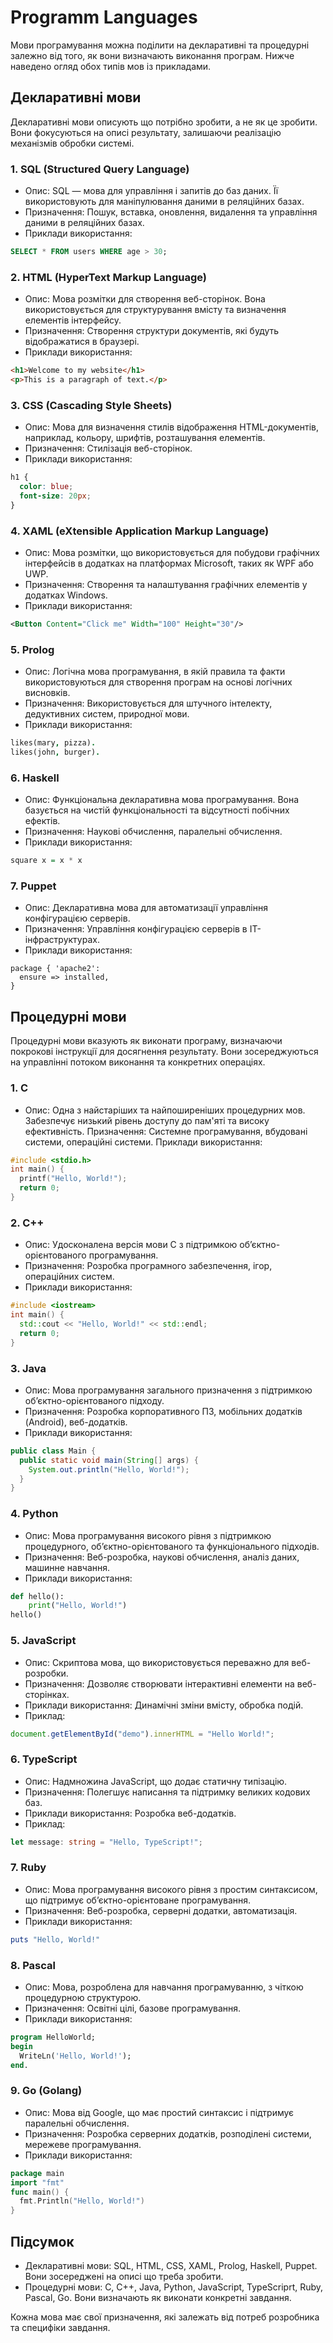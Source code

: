 # Programm Languages
Мови програмування можна поділити на декларативні та процедурні залежно від того, як вони визначають виконання програм. Нижче наведено огляд обох типів мов із прикладами.

## Декларативні мови
Декларативні мови описують що потрібно зробити, а не як це зробити. Вони фокусуються на описі результату, залишаючи реалізацію механізмів обробки системі.

### 1. SQL (Structured Query Language)
- Опис: SQL — мова для управління і запитів до баз даних. Її використовують для маніпулювання даними в реляційних базах.
- Призначення: Пошук, вставка, оновлення, видалення та управління даними в реляційних базах.
- Приклади використання:
```sql
SELECT * FROM users WHERE age > 30;
```

### 2. HTML (HyperText Markup Language)
- Опис: Мова розмітки для створення веб-сторінок. Вона використовується для структурування вмісту та визначення елементів інтерфейсу.
- Призначення: Створення структури документів, які будуть відображатися в браузері.
- Приклади використання:
```html
<h1>Welcome to my website</h1>
<p>This is a paragraph of text.</p>
```

### 3. CSS (Cascading Style Sheets)
- Опис: Мова для визначення стилів відображення HTML-документів, наприклад, кольору, шрифтів, розташування елементів.
- Призначення: Стилізація веб-сторінок.
- Приклади використання:
```css
h1 {
  color: blue;
  font-size: 20px;
}
```

### 4. XAML (eXtensible Application Markup Language)
- Опис: Мова розмітки, що використовується для побудови графічних інтерфейсів в додатках на платформах Microsoft, таких як WPF або UWP.
- Призначення: Створення та налаштування графічних елементів у додатках Windows.
- Приклади використання:
```xml
<Button Content="Click me" Width="100" Height="30"/>
```

### 5. Prolog
- Опис: Логічна мова програмування, в якій правила та факти використовуються для створення програм на основі логічних висновків.
- Призначення: Використовується для штучного інтелекту, дедуктивних систем, природної мови.
- Приклади використання:
```prolog
likes(mary, pizza).
likes(john, burger).
```

### 6. Haskell
- Опис: Функціональна декларативна мова програмування. Вона базується на чистій функціональності та відсутності побічних ефектів.
- Призначення: Наукові обчислення, паралельні обчислення.
- Приклади використання:
```haskell
square x = x * x
```

### 7. Puppet
- Опис: Декларативна мова для автоматизації управління конфігурацією серверів.
- Призначення: Управління конфігурацією серверів в ІТ-інфраструктурах.
- Приклади використання:
```puppet
package { 'apache2':
  ensure => installed,
}
```

## Процедурні мови
Процедурні мови вказують як виконати програму, визначаючи покрокові інструкції для досягнення результату. Вони зосереджуються на управлінні потоком виконання та конкретних операціях.

### 1. C
- Опис: Одна з найстаріших та найпоширеніших процедурних мов. Забезпечує низький рівень доступу до пам'яті та високу ефективність.
Призначення: Системне програмування, вбудовані системи, операційні системи.
Приклади використання:
```c
#include <stdio.h>
int main() {
  printf("Hello, World!");
  return 0;
}
```

### 2. C++
- Опис: Удосконалена версія мови C з підтримкою об’єктно-орієнтованого програмування.
- Призначення: Розробка програмного забезпечення, ігор, операційних систем.
- Приклади використання:
```cpp
#include <iostream>
int main() {
  std::cout << "Hello, World!" << std::endl;
  return 0;
}
```

### 3. Java
- Опис: Мова програмування загального призначення з підтримкою об’єктно-орієнтованого підходу.
- Призначення: Розробка корпоративного ПЗ, мобільних додатків (Android), веб-додатків.
- Приклади використання:
```java
public class Main {
  public static void main(String[] args) {
    System.out.println("Hello, World!");
  }
}
```

### 4. Python
- Опис: Мова програмування високого рівня з підтримкою процедурного, об’єктно-орієнтованого та функціонального підходів.
- Призначення: Веб-розробка, наукові обчислення, аналіз даних, машинне навчання.
- Приклади використання:
```python
def hello():
    print("Hello, World!")
hello()
```

### 5. JavaScript
- Опис: Скриптова мова, що використовується переважно для веб-розробки.
- Призначення: Дозволяє створювати інтерактивні елементи на веб-сторінках.
- Приклади використання: Динамічні зміни вмісту, обробка подій.
- Приклад:
```javascript
document.getElementById("demo").innerHTML = "Hello World!";
```

### 6. TypeScript
- Опис: Надмножина JavaScript, що додає статичну типізацію.
- Призначення: Полегшує написання та підтримку великих кодових баз.
- Приклади використання: Розробка веб-додатків.
- Приклад:
```typescript
let message: string = "Hello, TypeScript!";
```

### 7. Ruby
- Опис: Мова програмування високого рівня з простим синтаксисом, що підтримує об’єктно-орієнтоване програмування.
- Призначення: Веб-розробка, серверні додатки, автоматизація.
- Приклади використання:
```ruby
puts "Hello, World!"
```

### 8. Pascal
- Опис: Мова, розроблена для навчання програмуванню, з чіткою процедурною структурою.
- Призначення: Освітні цілі, базове програмування.
- Приклади використання:
```pascal
program HelloWorld;
begin
  WriteLn('Hello, World!');
end.
```

### 9. Go (Golang)
- Опис: Мова від Google, що має простий синтаксис і підтримує паралельні обчислення.
- Призначення: Розробка серверних додатків, розподілені системи, мережеве програмування.
- Приклади використання:
```go
package main
import "fmt"
func main() {
  fmt.Println("Hello, World!")
}
```

## Підсумок
- Декларативні мови: SQL, HTML, CSS, XAML, Prolog, Haskell, Puppet. Вони зосереджені на описі що треба зробити.
- Процедурні мови: C, C++, Java, Python, JavaScript, TypeScriprt, Ruby, Pascal, Go. Вони визначають як виконати конкретні завдання.

Кожна мова має свої призначення, які залежать від потреб розробника та специфіки завдання.
